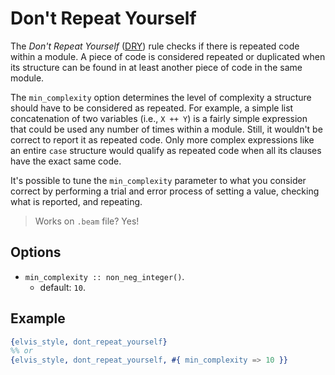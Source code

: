 # Don't Repeat Yourself

The *Don't Repeat Yourself* ([DRY](https://en.wikipedia.org/wiki/Don't_repeat_yourself)) rule checks
if there is repeated code within a module. A piece of code is considered repeated or duplicated when
its structure can be found in at least another piece of code in the same module.

The `min_complexity` option determines the level of complexity a structure should have to be
considered as repeated. For example, a simple list concatenation of two variables (i.e., `X ++ Y`)
is a fairly simple expression that could be used any number of times within a module. Still, it
wouldn't be correct to report it as repeated code. Only more complex expressions like an entire
`case` structure would qualify as repeated code when all its clauses have the exact same code.

It's possible to tune the `min_complexity` parameter to what you consider correct by performing a
trial and error process of setting a value, checking what is reported, and repeating.

> Works on `.beam` file? Yes!

## Options

- `min_complexity :: non_neg_integer()`.
  - default: `10`.

## Example

```erlang
{elvis_style, dont_repeat_yourself}
%% or
{elvis_style, dont_repeat_yourself, #{ min_complexity => 10 }}
```
